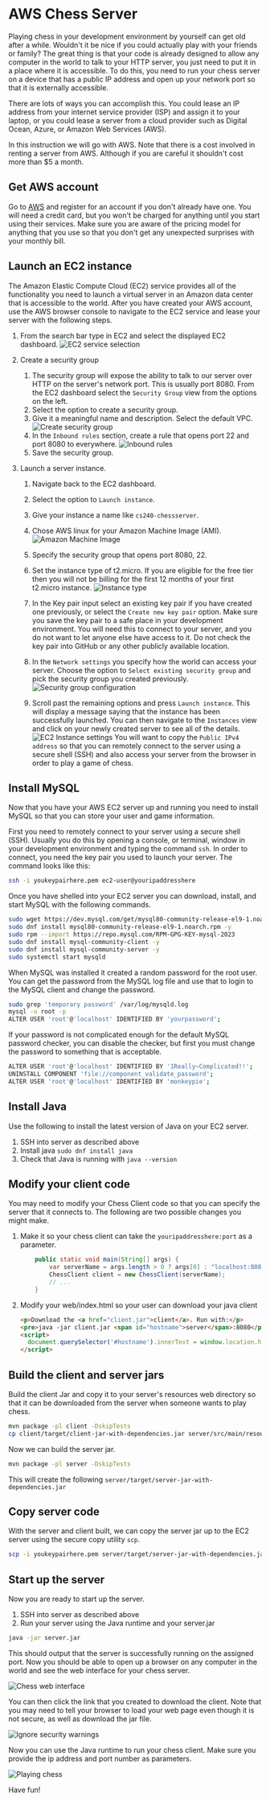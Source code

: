 # AWS Chess Server

Playing chess in your development environment by yourself can get old after a while. Wouldn't it be nice if you could actually play with your friends or family? The great thing is that your code is already designed to allow any computer in the world to talk to your HTTP server, you just need to put it in a place where it is accessible. To do this, you need to run your chess server on a device that has a public IP address and open up your network port so that it is externally accessible.

There are lots of ways you can accomplish this. You could lease an IP address from your internet service provider (ISP) and assign it to your laptop, or you could lease a server from a cloud provider such as Digital Ocean, Azure, or Amazon Web Services (AWS).

In this instruction we will go with AWS. Note that there is a cost involved in renting a server from AWS. Although if you are careful it shouldn't cost more than $5 a month.

## Get AWS account

Go to [AWS](https://aws.amazon.com/) and register for an account if you don't already have one. You will need a credit card, but you won't be charged for anything until you start using their services. Make sure you are aware of the pricing model for anything that you use so that you don't get any unexpected surprises with your monthly bill.

## Launch an EC2 instance

The Amazon Elastic Compute Cloud (EC2) service provides all of the functionality you need to launch a virtual server in an Amazon data center that is accessible to the world. After you have created your AWS account, use the AWS browser console to navigate to the EC2 service and lease your server with the following steps.

1. From the search bar type in EC2 and select the displayed EC2 dashboard.
   ![EC2 service selection](awsEc2Selection.png)
1. Create a security group

   1. The security group will expose the ability to talk to our server over HTTP on the server's network port. This is usually port 8080. From the EC2 dashboard select the `Security Group` view from the options on the left.
   1. Select the option to create a security group.
   1. Give it a meaningful name and description. Select the default VPC.
      ![Create security group](createSecurityGroup.png)
   1. In the `Inbound rules` section, create a rule that opens port 22 and port 8080 to everywhere.
      ![Inbound rules](inboundRules.png)
   1. Save the security group.

1. Launch a server instance.
   
   1. Navigate back to the EC2 dashboard.
   1. Select the option to `Launch instance`.
   1. Give your instance a name like `cs240-chessserver`.
   1. Chose AWS linux for your Amazon Machine Image (AMI).
      ![Amazon Machine Image](ami.png)
   1. Specify the security group that opens port 8080, 22.
   1. Set the instance type of t2.micro. If you are eligible for the free tier then you will not be billing for the first 12 months of your first t2.micro instance.
      ![Instance type](instanceType.png)
   1. In the Key pair input select an existing key pair if you have created one previously, or select the `Create new key pair` option. Make sure you save the key pair to a safe place in your development environment. You will need this to connect to your server, and you do not want to let anyone else have access to it. Do not check the key pair into GitHub or any other publicly available location.
   1. In the `Network settings` you specify how the world can access your server. Choose the option to `Select existing security group` and pick the security group you created previously.
      ![Security group configuration](securityGroup.png)

   1. Scroll past the remaining options and press `Launch instance`. This will display a message saying that the instance has been successfully launched. You can then navigate to the `Instances` view and click on your newly created server to see all of the details.
      ![EC2 Instance settings](ec2InstanceSettings.png)
      You will want to copy the `Public IPv4 address` so that you can remotely connect to the server using a secure shell (SSH) and also access your server from the browser in order to play a game of chess.

## Install MySQL

Now that you have your AWS EC2 server up and running you need to install MySQL so that you can store your user and game information.

First you need to remotely connect to your server using a secure shell (SSH). Usually you do this by opening a console, or terminal, window in your development environment and typing the command `ssh`. In order to connect, you need the key pair you used to launch your server. The command looks like this:

```sh
ssh -i youkeypairhere.pem ec2-user@youripaddresshere
```

Once you have shelled into your EC2 server you can download, install, and start MySQL with the following commands.

```sh
sudo wget https://dev.mysql.com/get/mysql80-community-release-el9-1.noarch.rpm
sudo dnf install mysql80-community-release-el9-1.noarch.rpm -y
sudo rpm --import https://repo.mysql.com/RPM-GPG-KEY-mysql-2023
sudo dnf install mysql-community-client -y
sudo dnf install mysql-community-server -y
sudo systemctl start mysqld
```

When MySQL was installed it created a random password for the root user. You can get the password from the MySQL log file and use that to login to the MySQL client and change the password.

```sh
sudo grep 'temporary password' /var/log/mysqld.log
mysql -u root -p
ALTER USER 'root'@'localhost' IDENTIFIED BY 'yourpassword';
```

If your password is not complicated enough for the default MySQL password checker, you can disable the checker, but first you must change the password to something that is acceptable.

```sh
ALTER USER 'root'@'localhost' IDENTIFIED BY '1Really~Complicated!!';
UNINSTALL COMPONENT 'file://component_validate_password';
ALTER USER 'root'@'localhost' IDENTIFIED BY 'monkeypie';
```

## Install Java

Use the following to install the latest version of Java on your EC2 server.

1.  SSH into server as described above
1.  Install java `sudo dnf install java`
1.  Check that Java is running with `java --version`

## Modify your client code

You may need to modify your Chess Client code so that you can specify the server that it connects to. The following are two possible changes you might make.

1.  Make it so your chess client can take the `youripaddresshere:port` as a parameter.
    ```java
        public static void main(String[] args) {
            var serverName = args.length > 0 ? args[0] : "localhost:8080";
            ChessClient client = new ChessClient(serverName);
            // ...
        }
    ```
1.  Modify your web/index.html so your user can download your java client
    ```html
    <p>Download the <a href="client.jar">client</a>. Run with:</p>
    <pre>java -jar client.jar <span id="hostname">server</span>:8080</pre>
    <script>
      document.querySelector('#hostname').innerText = window.location.hostname;
    </script>
    ```

## Build the client and server jars

Build the client Jar and copy it to your server's resources web directory so that it can be downloaded from the server when someone wants to play chess.

```sh
mvn package -pl client -DskipTests
cp client/target/client-jar-with-dependencies.jar server/src/main/resources/web/client.jar
```

Now we can build the server jar.

```sh
mvn package -pl server -DskipTests
```

This will create the following `server/target/server-jar-with-dependencies.jar`

## Copy server code

With the server and client built, we can copy the server jar up to the EC2 server using the secure copy utility `scp`.

```sh
scp -i youkeypairhere.pem server/target/server-jar-with-dependencies.jar ec2-user@youripaddresshere:server.jar
```

## Start up the server

Now you are ready to start up the server.

1. SSH into server as described above
1. Run your server using the Java runtime and your server.jar

```sh
java -jar server.jar
```

This should output that the server is successfully running on the assigned port. Now you should be able to open up a browser on any computer in the world and see the web interface for your chess server.

![Chess web interface](chessServerWebInterface.png)

You can then click the link that you created to download the client. Note that you may need to tell your browser to load your web page even though it is not secure, as well as download the jar file.

![Ignore security warnings](ignoreSecurityWarnings.png)

Now you can use the Java runtime to run your chess client. Make sure you provide the ip address and port number as parameters.

![Playing chess](playingChess.png)

Have fun!
